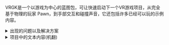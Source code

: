 VRGK是一个以游戏为中心的蓝图包，可让快速启动下一个VR游戏项目，从完全基于物理的玩家 Pawn，到手部交互和碰撞声音，它还包括许多已经可以玩的示例内容。


<details>
<summary>出现的问题以及解决方案</summary>

问题:4.27版本项目,在5.2版本中默认启动会导致"Get Finger Curls and Splays"节点丢失的问题

解决方法:添加以下插件(一共四个,不分先后)并重启即可
1.Oculus VR(deprecated)
2.OpenXR
3.OpenXRHandTracking
4.StreamVR(deprecated)

---

问题:将字符转为中文后,显示乱码

[解决方法](../../UEeditor/用户界面(User%20Interface)/字体(Font)/中文显示问题.md)

</details>

<details>
<summary>项目中的文本内容(机翻)</summary>



这是一个虚拟现实游戏套件的演示。

VRGK是一个基于蓝图的虚幻引擎市场的资产包，它可以帮助你快速开始你的下一个VR游戏的想法。

请花时间来探索这个演示！

您可以在下面找到有关控件的信息。
---
你想了解一下VRGK吗？

从这里开始，熟悉VRGK如何工作以及如何使用它的一些基本概念。

>>重要信息<<
使用VRGK需要您具备以下知识：

---虚幻引擎
——蓝图
--- VR开发

（不需要c++）
---
这是一个虚拟现实游戏套件的演示。

VRGK是一个基于蓝图的虚幻引擎市场的资产包，它可以帮助你快速开始你的下一个VR游戏的想法。

请花时间来探索这个演示！

您可以在下面找到有关控件的信息。
---
除了您可以在这里找到的信息之外，还有一个完整的独立文档网站，可以提供更多详细信息！
虚拟现实游戏工具包（简称：VRGK）是一个专注于游戏的蓝图包，让你的下一个VR游戏项目快速启动。

从完全基于物理的玩家棋子，到手的交互和碰撞声音。
它还包括许多您已经可以玩的示例内容！
在开始开发或考虑购买VRGK之前，您应该通读文档。它是公开可用的！


至:
https://assets.divivor.eu/vrgk

（该链接也可以在官方虚幻引擎市场的VRGK产品页面上找到。）
---
除了您可以在这里找到的信息之外，还有一个完整的独立文档网站，可以提供更多详细信息！

在开始开发或考虑购买VRGK之前，您应该通读文档。它是公开可用的！


至:
https://assets.divivor.eu/vrgk

（该链接也可以在官方虚幻引擎市场的VRGK产品页面上找到。）

---

大家好!

我是divvor，我是VRGK的独立开发者。

虚拟现实游戏套件已经成为我自己未来VR游戏项目的基础模板。这些VR游戏问世还需要一段时间，但这并不能阻止其他开发者使用这个包并使用它制作出令人惊叹的游戏！

我低估了有多少人对VRGK 1.0感兴趣，所以我希望VRGK 2.0的发布会比1.0的发布更大。感谢我在过去几个月里收到的所有反馈，我能够改进这个系统的几乎每个部分。一些主要的改进和许多小的改进。

既然你正在阅读这篇文章，这可能意味着你正在玩演示或已经从官方虚幻引擎市场购买了VRGK。不管是什么原因，谢谢你的到来！
（除非你没有从我卖这个包的唯一官方来源得到它，在这种情况下，没有感谢你。）

---

VRGK被设计成模块化和可重用的。
这包括使用角色类作为所有VR小兵的基础。

重要的是要知道，这并不意味着它利用了UE4的默认角色移动功能。
以Physics Pawn为例，它就完全禁用了这一功能。
然而，如果你想在你的游戏中使用默认的UE4角色移动，
你可以在使用大多数VRGK功能的同时做到这一点。

---

物理就是一切！

重要的是要理解VRGK提供的所有内容都是基于物理的。这也意味着你必须知道一点关于物理如何在虚幻引擎工作之前
开始在你的项目中使用VRGK。


如果你想创建一个不需要或不想要物理交互的项目，那么VRGK可能不是你想要的。

---

VRGK包括一个复杂的VR手Actor，它可以做很多事情！

完全完成了物理交互，它允许你抓取，拉和触摸任何物体。你也可以决定使用自定义动画的手交互或让手指姿势计算一个新的姿势，基于碰撞。

---

VRGK支持虚幻引擎本身支持的每一个VR头显。唯一的限制可能与输入配置有关，但您可以自己轻松添加这些限制。

---

我得到了很多问题，如果VRGK可以做X或支持Y。

下面是简短的回答：
可能!但你必须自己知道如何使用它！

VRGK不能工作/支持所有开箱即用的东西，这是不可能的。我们希望您能够自己集成或开发功能。这些可以是：
-第三方插件或资产
- VRGK不使用的UE4功能
-虚幻的未来版本
等。

---

我不提供与这些平台相关的直接支持。

但这并不意味着VRGK不起作用！
它确实工作得很好！

然而，目前的VR市场使得一些地区难以使用和访问流行的移动VR头显。
目前我不可能为这些提供直接的支持或优化。

---
VRGK目前不支持多人游戏！

为什么?
这个项目是由单个开发者开发的，现实情况是，它很难提供多人游戏功能。

目前的开发重点是首先让VRGK尽可能适合单人模式。之后将开始开发多人游戏功能。

请注意，这还没有日期！

---
在这个区域你可以选择和自定义你的玩家棋子。

VRGK提供了不同而独特的游戏风格，所以请随意尝试。
现在去造一个兵卒吧！


>>重要信息<<
并不是这个演示的所有区域都针对每个棋子和每个设置组合进行了优化！

当使用VRGK时，你应该尽量在每个游戏项目中只使用1个棋子组合。

























</details>
